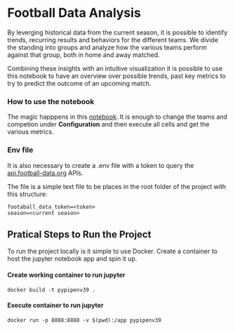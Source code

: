 # Football Data Analysis
By leverging historical data from the current season, it is possible to identify trends, recurring results and behaviors for the different teams. We divide the standing into groups and analyze how the various teams perform against that group, both in home and away matched. 

Combining these insights with an intuitive visualization it is possible to use this notebook to have an overview over possible trends, past key metrics to try to predict the outcome of an upcoming match.

### How to use the notebook
The magic happpens in this [notebook](Analysis.ipynb).
It is enough to change the teams and competion under **Configuration** and then execute all cells and get the various metrics.

### Env file
It is also necessary to create a .env file with a token to query the [api.football-data.org](https://www.football-data.org/) APIs.

The file is a simple text file to be places in the root folder of the project with this structure:
```
footaball_data_token=<token>
season=<current season>
```

## Pratical Steps to Run the Project

To run the project locally is it simple to use Docker. Create a container to host the jupyter notebook app and spin it up.

#### Create working container to run jupyter
```
docker build -t pypipenv39 .
```
#### Execute container to run jupyter
```
docker run -p 8888:8888 -v $(pwd):/app pypipenv39
```

